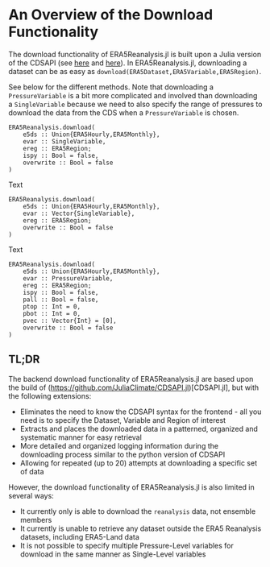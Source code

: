 # An Overview of the Download Functionality

The download functionality of ERA5Reanalysis.jl is built upon a Julia version of the CDSAPI (see [here](https://cds.climate.copernicus.eu/api-how-to) and [here](https://github.com/JuliaClimate/CDSAPI.jl)).  In ERA5Reanalysis.jl, downloading a dataset can be as easy as `download(ERA5Dataset,ERA5Variable,ERA5Region)`.

See below for the different methods.  Note that downloading a `PressureVariable` is a bit more complicated and involved than downloading a `SingleVariable` because we need to also specify the range of pressures to download the data from the CDS when a `PressureVariable` is chosen.

```@docs
ERA5Reanalysis.download(
    e5ds :: Union{ERA5Hourly,ERA5Monthly},
    evar :: SingleVariable,
    ereg :: ERA5Region;
    ispy :: Bool = false,
    overwrite :: Bool = false
)
```

Text

```@docs
ERA5Reanalysis.download(
    e5ds :: Union{ERA5Hourly,ERA5Monthly},
    evar :: Vector{SingleVariable},
    ereg :: ERA5Region;
    overwrite :: Bool = false
)
```

Text

```@docs
ERA5Reanalysis.download(
    e5ds :: Union{ERA5Hourly,ERA5Monthly},
    evar :: PressureVariable,
    ereg :: ERA5Region;
    ispy :: Bool = false,
    pall :: Bool = false,
    ptop :: Int = 0,
    pbot :: Int = 0,
    pvec :: Vector{Int} = [0],
    overwrite :: Bool = false
)
```

## TL;DR

The backend download functionality of ERA5Reanalysis.jl are based upon the build of (https://github.com/JuliaClimate/CDSAPI.jl)[CDSAPI.jl], but with the following extensions:
* Eliminates the need to know the CDSAPI syntax for the frontend - all you need is to specify the Dataset, Variable and Region of interest
* Extracts and places the downloaded data in a patterned, organized and systematic manner for easy retrieval
* More detailed and organized logging information during the downloading process similar to the python version of CDSAPI
* Allowing for repeated (up to 20) attempts at downloading a specific set of data

However, the download functionality of ERA5Reanalysis.jl is also limited in several ways:
* It currently only is able to download the `reanalysis` data, not ensemble members
* It currently is unable to retrieve any dataset outside the ERA5 Reanalysis datasets, including ERA5-Land data
* It is not possible to specify multiple Pressure-Level variables for download in the same manner as Single-Level variables